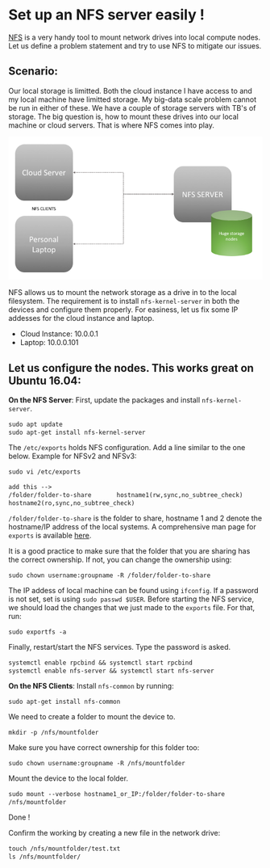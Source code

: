 # Set up an NFS server easily !

[NFS](https://help.ubuntu.com/lts/serverguide/network-file-system.html) is a very handy tool to mount network drives into local compute nodes. Let us define a problem statement and try to use NFS to mitigate our issues.

## Scenario:
Our local storage is limitted. Both the cloud instance I have access to and my local machine have limitted storage. 
My big-data scale problem cannot be run in either of these.
We have a couple of storage servers with TB's of storage. The big question is, how to mount these drives into our local machine or cloud servers. That is where NFS comes into play.


![NFS](images/Slide1.png)

NFS allows us to mount the network storage as a drive in to the local filesystem. The requirement is to install `nfs-kernel-server` in both the devices and configure them properly.
For easiness, let us fix some IP addesses for the cloud instance and laptop.

- Cloud Instance: 10.0.0.1
- Laptop: 10.0.0.101

## Let us configure the nodes. This works great on Ubuntu 16.04:

**On the NFS Server**:
First, update the packages and install `nfs-kernel-server`.
```
sudo apt update
sudo apt-get install nfs-kernel-server
```
The `/etc/exports` holds NFS configuration. Add a line similar to the one below. Example for NFSv2 and NFSv3:
```
sudo vi /etc/exports
```
```
add this -->
/folder/folder-to-share       hostname1(rw,sync,no_subtree_check) hostname2(ro,sync,no_subtree_check)
```
`/folder/folder-to-share` is the folder to share, hostname 1 and 2 denote the hostname/IP address of the local systems. A comprehensive man page for `exports` is available [here](https://linux.die.net/man/5/exports).

It is a good practice to make sure that the folder that you are sharing has the correct ownership. If not, you can change the ownership using:
```
sudo chown username:groupname -R /folder/folder-to-share
```
The IP addess of local machine can be found using `ifconfig`. If a password is not set, set is using `sudo passwd $USER`.
Before starting the NFS service, we should load the changes that we just made to the `exports` file. For that, run:
```
sudo exportfs -a
```
Finally, restart/start the NFS services. Type the password is asked.
```
systemctl enable rpcbind && systemctl start rpcbind
systemctl enable nfs-server && systemctl start nfs-server
```

**On the NFS Clients**:
Install `nfs-common` by running:
```
sudo apt-get install nfs-common
```
We need to create a folder to mount the device to.
```
mkdir -p /nfs/mountfolder
```
Make sure you have correct ownership for this folder too:
```
sudo chown username:groupname -R /nfs/mountfolder
```
Mount the device to the local folder.
```
sudo mount --verbose hostname1_or_IP:/folder/folder-to-share /nfs/mountfolder
```

Done !

Confirm the working by creating a new file in the network drive:
```
touch /nfs/mountfolder/test.txt
ls /nfs/mountfolder/
```
